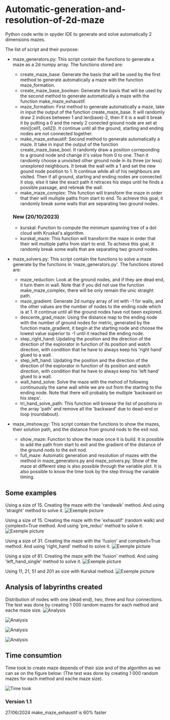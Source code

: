 # Automatic-generation-and-resolution-of-2d-maze
Python code write in spyder IDE to generate and solve automatically 2 dimensions mazes.

The list of script and their purpose:

  - maze_generators.py:
    This script contain the functions to generate a maze as a 2d numpy array. The functions stored are:
      - create_maze_base: Generate the basis that will be used by the first method to generate automatically a maze with the function maze_formation.
      - create_maze_base_boolean: Generate the basis that will be used by the second method to generate automatically a maze with the function make_maze_exhaustif.
      - maze_formation: First method to generate automatically a maze, take in input the output of the function create_maze_base. It will randomly draw 2 indices between 1 and len(base)-2, then if it is a wall it break it by putting a 0 and the newly 2 conected ground node are set at min([cell1, cell2]). It continue until all the ground, starting and ending nodes are not connected together.
      - make_maze_exhaustif: Second method to generate automatically a maze. It take in input the output of the function create_maze_base_bool. It randomly draw a position correponding to a ground node and change it's value from 0 to one. Then it randomly choose a unvisited other ground node in its three (or less) unexplored neighbours. It break the wall with a 1 and set the new gound node position to 1. It continue while all of his neighbours are visited. Then if all ground, starting and ending nodes are connected it stop, else it take the exact path it retraces his steps until he finds a possible passage, and rebreak the wall.
      - make_maze_complex: This function will transform the maze in order that their will multiple paths from start to end. To achieve this goal, it randomly break some walls that are separating two ground nodes.
    ### New (20/10/2023)
    - kurskal: Function to compute the minimum spanning tree of a dot cloud with Kruskal's algorithm.
    - kurskal_maze: This function will transform the maze in order that their will multiple paths from start to end. To achieve this goal, it randomly break some walls that are separating two ground nodes.


  - maze_solvers.py:
    This script contain the functions to solve a maze generate by the functions in 'maze_generators.py'. The functions stored are:
      - maze_reduction: Look at the ground nodes, and if they are dead end, it turn them in wall. Note that if you did not use the function make_maze_complex, there will be only remain the unic straight path.
      - maze_gradient: Generate 2d numpy array of int with -1 for walls, and the other values are the number of nodes to the ending node which is at 1. It continue until all the ground nodes have not been explored.
      - descente_grad_maze: Using the distance map to the ending node with the number of ground nodes for metric, generated by the function maze_gradient, it begin at the starting node and choose the lowest value superior to -1 until it reached the ending node.
      - step_right_hand: Updating the position and the direction of the direction of the explorator in function of its position and watch direction, with condition that he have to always keep his 'right hand' glued to a wall.
      - step_left_hand: Updating the position and the direction of the direction of the explorator in function of its position and watch direction, with condition that he have to always keep his 'left hand' glued to a wall.
      - wall_hand_solve: Solve the maze with the mehod of following continuously the same wall while we are out from the starting to the ending node. Note that there will probably be multiple 'backward on his steps'.
      - tri_hand_solve_path: This function will browse the list of positions in the array 'path' and remove all the 'backward' due to dead-end or loop (roundabout).

  - maze_imshow.py: 
    This script contain the functions to show the mazes, their solution path, and the distance from ground nods to the exit nod.
      - show_maze: Function to show the maze once it is build. It is possible to add the path from start to exit and the gradient of the distance of the ground nods to the exit nod.
      - full_maze: Automatic generation and resolution of mazes with the method in maze_generators.py and maze_solvers.py. Show of the maze at different step is also possible through the variable plot. It is also possible to know the time took by the step throug the variable timing.


## Some examples
Using a size of 15. Creating the maze with the 'randwalk' method. And using 'straight' method to solve it.
![Exemple picture](img/Exaustif_Straigth_Sz15.png)

Using a size of 15. Creating the maze with the 'exhaustif' (random walk) and complexit=True method. And using 'pre_reduc' method to solve it.
![Exemple picture](img/Exaustif_n_Complexe_PreReduc_Sz15.png)

Using a size of 31. Creating the maze with the 'fusion' and complexit=True method. And using 'right_hand' method to solve it.
![Exemple picture](img/Fusion_n_Complexe_RH_Sz31.png)

Using a size of 81. Creating the maze with the 'fusion' method. And using 'left_hand_single' method to solve it.
![Exemple picture](img/Fusion_LHSingle_Sz81.png)

Using 11, 21, 51 and 201 as size with Kurskal method.
![Exemple picture](img/kurskal_11_21_51_201.png)

## Analysis of labyrinths created
Distribution of nodes with one (dead end), two, three and four connections. The test was done by creating 1 000 random mazes for each method and eache maze size.
![Analysis](img/distribution_of_connections_0.png)

![Analysis](img/distribution_of_connections_1.png)

![Analysis](img/distribution_of_connections_2.png)

![Analysis](img/distribution_of_connections_3.png)

## Time consumtion
Time took to create maze depends of their size and of the algorithm as we can se on the figure below:
(The test was done by creating 1 000 random mazes for each method and eache maze size).

![Time took](img/time_contruction_methods.png)

### Version 1.1
27/06/2024
make_maze_exhaustif is 60% faster
